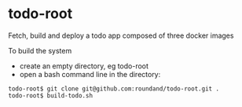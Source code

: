 # todo-root
Fetch, build and deploy a todo app composed of three docker images

To build the system
- create an empty directory, eg todo-root
- open a bash command line in the directory:

```
todo-root$ git clone git@github.com:roundand/todo-root.git .
todo-root$ build-todo.sh
```
